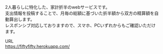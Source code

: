 2人暮らしに特化した、家計折半のwebサービスです。<br>
支出情報を投稿することで、月毎の総額に基づいた折半額から双方の精算額を自動算出します。<br>
レスポンシブ対応しておりますので、スマホ、PCいずれからもご確認いただけます。<br>

URL<br>
https://fiftyfifty.herokuapp.com/
